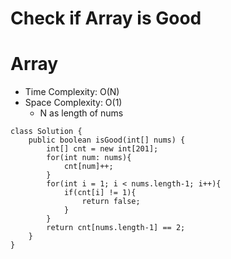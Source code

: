 # Check if Array is Good
# Array
* Time Complexity: O(N)
* Space Complexity: O(1)
	* N as length of nums
```
class Solution {
    public boolean isGood(int[] nums) {
        int[] cnt = new int[201];
        for(int num: nums){
            cnt[num]++;
        }
        for(int i = 1; i < nums.length-1; i++){
            if(cnt[i] != 1){
                return false;
            }
        }
        return cnt[nums.length-1] == 2;
    }
}
```